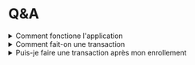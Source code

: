 # Q\&A



<details>

<summary>Comment fonctione l'application</summary>

C'est une application mobile

</details>

<details>

<summary>Comment fait-on une transaction</summary>



</details>

<details>

<summary>Puis-je faire une transaction après mon enrollement</summary>



</details>
